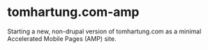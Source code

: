 # tomhartung.com-amp
Starting a new, non-drupal version of tomhartung.com as a minimal Accelerated Mobile Pages (AMP) site.
